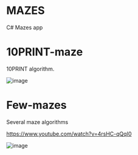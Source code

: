 # MAZES
C# Mazes app


# 10PRINT-maze

10PRINT algorithm.



![image](https://github.com/user-attachments/assets/6a39e4f9-8e31-4c73-9bd1-b3440b9960fc)


# Few-mazes

Several maze algorithms

https://www.youtube.com/watch?v=4rsHC-qQqI0

![image](https://github.com/tltrus/MAZES/assets/77125487/fe2638b2-9384-46e2-b8c7-b3472772ebf9)
